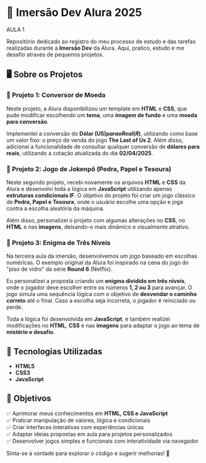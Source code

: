 # 📌 Imersão Dev Alura 2025 
AULA 1

Repositório dedicado ao registro do meu processo de estudo e das tarefas realizadas durante a **Imersão Dev** da Alura. Aqui, pratico, estudo e me desafio através de pequenos projetos.

## 🖥️ Sobre os Projetos

### 📌 Projeto 1: Conversor de Moeda

Neste projeto, a Alura disponibilizou um template em **HTML** e **CSS**, que pude modificar escolhendo um **tema**, uma **imagem de fundo** e uma **moeda para conversão**.

Implementei a conversão do **Dólar (US$) para o Real (R$)**, utilizando como base um valor fixo: o preço de venda do jogo **The Last of Us 2**. Além disso, adicionei a funcionalidade de consultar qualquer conversão de **dólares para reais**, utilizando a cotação atualizada do dia **02/04/2025**.

### 📌 Projeto 2: Jogo de Jokenpô (Pedra, Papel e Tesoura)

Neste segundo projeto, recebi novamente os arquivos **HTML** e **CSS** da Alura e desenvolvi toda a lógica em **JavaScript** utilizando apenas **estruturas condicionais IF**. O objetivo do projeto foi criar um jogo clássico de **Pedra, Papel e Tesoura**, onde o usuário escolhe uma opção e joga contra a escolha aleatória da máquina.

Além disso, personalizei o projeto com algumas alterações no **CSS**, no **HTML** e nas **imagens**, deixando-o mais dinâmico e visualmente atrativo.

### 📌 Projeto 3: Enigma de Três Níveis

Na terceira aula da imersão, desenvolvemos um jogo baseado em escolhas numéricas. O exemplo original da Alura foi inspirado na cena do jogo do "piso de vidro" da série **Round 6** (Netflix). 

Eu personalizei a proposta criando um **enigma dividido em três níveis**, onde o jogador deve escolher entre os números **1, 2 ou 3** para avançar. O jogo simula uma sequência lógica com o objetivo de **desvendar o caminho correto** até o final. Caso a escolha seja incorreta, o jogador é reiniciado ou perde.

Toda a lógica foi desenvolvida em **JavaScript**, e também realizei modificações no **HTML**, **CSS** e nas **imagens** para adaptar o jogo ao tema de **mistério e desafio**.

## 🚀 Tecnologias Utilizadas

- **HTML5**  
- **CSS3**  
- **JavaScript**  

## 📌 Objetivos

✅ Aprimorar meus conhecimentos em **HTML, CSS e JavaScript**  
✅ Praticar manipulação de valores, lógica e condicionais  
✅ Criar interfaces interativas com experiências únicas  
✅ Adaptar ideias propostas em aula para projetos personalizados  
✅ Desenvolver jogos simples e funcionais com interatividade via navegador  

Sinta-se à vontade para explorar o código e sugerir melhorias! 🚀

